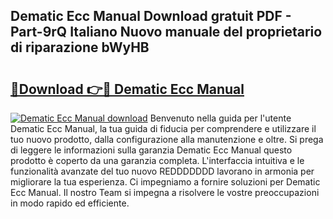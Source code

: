 ## Dematic Ecc Manual Download gratuit PDF - Part-9rQ Italiano Nuovo manuale del proprietario di riparazione bWyHB

# <h2><a href="http://dfdi9gi.blite.top/?on=Dematic+Ecc+Manual">🔗Download 👉🔴 Dematic Ecc Manual</a></h2>

[![Dematic Ecc Manual download](https://i.imgur.com/lujVjoI.png)](http://dfdi9gi.blite.top/?on=Dematic+Ecc+Manual)
Benvenuto nella guida per l'utente Dematic Ecc Manual, la tua guida di fiducia per comprendere e utilizzare il tuo nuovo prodotto, dalla configurazione alla manutenzione e oltre. Si prega di leggere le informazioni sulla garanzia Dematic Ecc Manual questo prodotto è coperto da una garanzia completa. L'interfaccia intuitiva e le funzionalità avanzate del tuo nuovo REDDDDDDD lavorano in armonia per migliorare la tua esperienza. Ci impegniamo a fornire soluzioni per Dematic Ecc Manual. Il nostro Team si impegna a risolvere le vostre preoccupazioni in modo rapido ed efficiente.
